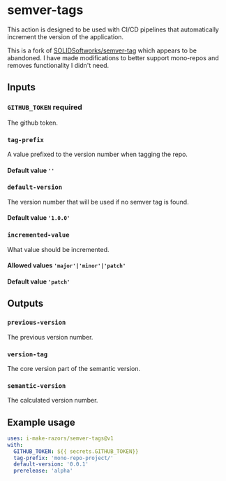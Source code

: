 # semver-tags

This action is designed to be used with CI/CD pipelines that automatically increment the version of the application.

This is a fork of [SOLIDSoftworks/semver-tag](https://github.com/SOLIDSoftworks/semver-tag) which appears to be abandoned.
  I have made modifications to better support mono-repos and removes functionality I didn't need.

## Inputs

### `GITHUB_TOKEN` **required**

The github token.

### `tag-prefix`
A value prefixed to the version number when tagging the repo. 
#### Default value `''`

### `default-version`
The version number that will be used if no semver tag is found.
#### Default value `'1.0.0'`

### `incremented-value`
What value should be incremented. 
#### Allowed values `'major'|'minor'|'patch'` 
#### Default value `'patch'`

## Outputs

### `previous-version`
The previous version number.

### `version-tag`
The core version part of the semantic version.

### `semantic-version`
The calculated version number.

## Example usage
```yaml
uses: i-make-razors/semver-tags@v1
with:
  GITHUB_TOKEN: ${{ secrets.GITHUB_TOKEN}}
  tag-prefix: 'mono-repo-project/'
  default-version: '0.0.1'
  prerelease: 'alpha'
```
